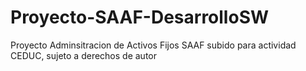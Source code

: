 # Proyecto-SAAF-DesarrolloSW
Proyecto Adminsitracion de Activos Fijos SAAF subido para actividad CEDUC, sujeto a derechos de autor
